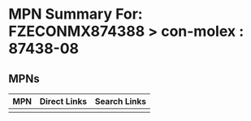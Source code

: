 



# MPN Summary For: FZECONMX874388 > con-molex : 87438-08

## MPNs
  

|MPN|Direct Links|Search Links|
| :--- | :--- | :--- |
||||
